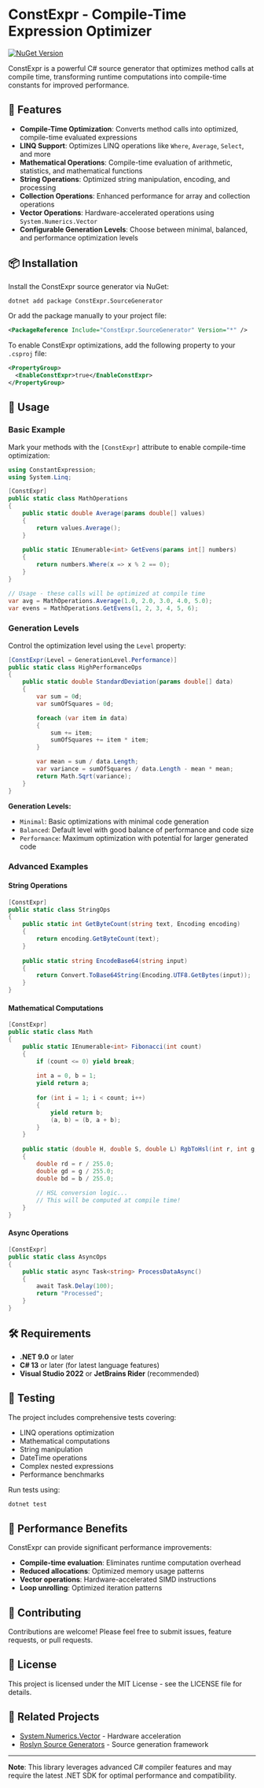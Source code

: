 # ConstExpr - Compile-Time Expression Optimizer

[![NuGet Version](https://img.shields.io/nuget/v/ConstExpr.SourceGenerator.svg?style=flat-square)](https://www.nuget.org/packages/ConstExpr.SourceGenerator/)

ConstExpr is a powerful C# source generator that optimizes method calls at compile time, transforming runtime computations into compile-time constants for improved performance.

## 🚀 Features

- **Compile-Time Optimization**: Converts method calls into optimized, compile-time evaluated expressions
- **LINQ Support**: Optimizes LINQ operations like `Where`, `Average`, `Select`, and more
- **Mathematical Operations**: Compile-time evaluation of arithmetic, statistics, and mathematical functions
- **String Operations**: Optimized string manipulation, encoding, and processing
- **Collection Operations**: Enhanced performance for array and collection operations
- **Vector Operations**: Hardware-accelerated operations using `System.Numerics.Vector`
- **Configurable Generation Levels**: Choose between minimal, balanced, and performance optimization levels

## 📦 Installation

Install the ConstExpr source generator via NuGet:

```sh
dotnet add package ConstExpr.SourceGenerator
```

Or add the package manually to your project file:

```xml
<PackageReference Include="ConstExpr.SourceGenerator" Version="*" />
```

To enable ConstExpr optimizations, add the following property to your `.csproj` file:

```xml
<PropertyGroup>
  <EnableConstExpr>true</EnableConstExpr>
</PropertyGroup>
```

## 🔧 Usage

### Basic Example

Mark your methods with the `[ConstExpr]` attribute to enable compile-time optimization:

```csharp
using ConstantExpression;
using System.Linq;

[ConstExpr]
public static class MathOperations
{
    public static double Average(params double[] values)
    {
        return values.Average();
    }
    
    public static IEnumerable<int> GetEvens(params int[] numbers)
    {
        return numbers.Where(x => x % 2 == 0);
    }
}

// Usage - these calls will be optimized at compile time
var avg = MathOperations.Average(1.0, 2.0, 3.0, 4.0, 5.0);
var evens = MathOperations.GetEvens(1, 2, 3, 4, 5, 6);
```

### Generation Levels

Control the optimization level using the `Level` property:

```csharp
[ConstExpr(Level = GenerationLevel.Performance)]
public static class HighPerformanceOps
{
    public static double StandardDeviation(params double[] data)
    {
        var sum = 0d;
        var sumOfSquares = 0d;

        foreach (var item in data)
        {
            sum += item;
            sumOfSquares += item * item;
        }

        var mean = sum / data.Length;
        var variance = sumOfSquares / data.Length - mean * mean;
        return Math.Sqrt(variance);
    }
}
```

**Generation Levels:**
- `Minimal`: Basic optimizations with minimal code generation
- `Balanced`: Default level with good balance of performance and code size
- `Performance`: Maximum optimization with potential for larger generated code

### Advanced Examples

#### String Operations
```csharp
[ConstExpr]
public static class StringOps
{
    public static int GetByteCount(string text, Encoding encoding)
    {
        return encoding.GetByteCount(text);
    }
    
    public static string EncodeBase64(string input)
    {
        return Convert.ToBase64String(Encoding.UTF8.GetBytes(input));
    }
}
```

#### Mathematical Computations
```csharp
[ConstExpr]
public static class Math
{
    public static IEnumerable<int> Fibonacci(int count)
    {
        if (count <= 0) yield break;
        
        int a = 0, b = 1;
        yield return a;
        
        for (int i = 1; i < count; i++)
        {
            yield return b;
            (a, b) = (b, a + b);
        }
    }
    
    public static (double H, double S, double L) RgbToHsl(int r, int g, int b)
    {
        double rd = r / 255.0;
        double gd = g / 255.0;
        double bd = b / 255.0;
        
        // HSL conversion logic...
        // This will be computed at compile time!
    }
}
```

#### Async Operations
```csharp
[ConstExpr]
public static class AsyncOps
{
    public static async Task<string> ProcessDataAsync()
    {
        await Task.Delay(100);
        return "Processed";
    }
}
```

## 🛠️ Requirements

- **.NET 9.0** or later
- **C# 13** or later (for latest language features)
- **Visual Studio 2022** or **JetBrains Rider** (recommended)

## 🧪 Testing

The project includes comprehensive tests covering:

- LINQ operations optimization
- Mathematical computations
- String manipulation
- DateTime operations
- Complex nested expressions
- Performance benchmarks

Run tests using:
```bash
dotnet test
```

## 🎯 Performance Benefits

ConstExpr can provide significant performance improvements:

- **Compile-time evaluation**: Eliminates runtime computation overhead
- **Reduced allocations**: Optimized memory usage patterns
- **Vector operations**: Hardware-accelerated SIMD instructions
- **Loop unrolling**: Optimized iteration patterns

## 🤝 Contributing

Contributions are welcome! Please feel free to submit issues, feature requests, or pull requests.

## 📄 License

This project is licensed under the MIT License - see the LICENSE file for details.

## 🔗 Related Projects

- [System.Numerics.Vector](https://docs.microsoft.com/en-us/dotnet/api/system.numerics.vector) - Hardware acceleration
- [Roslyn Source Generators](https://docs.microsoft.com/en-us/dotnet/csharp/roslyn-sdk/source-generators-overview) - Source generation framework

---

**Note**: This library leverages advanced C# compiler features and may require the latest .NET SDK for optimal performance and compatibility.
